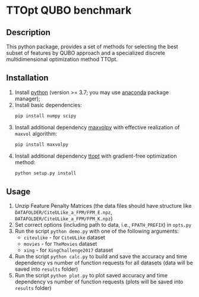 # TTOpt QUBO benchmark


## Description

This python package, provides a set of methods for selecting the best subset of features by QUBO approach and a specialized discrete multidimensional optimization method TTOpt.

## Installation

1. Install [python](https://www.python.org) (version >= 3.7; you may use [anaconda](https://www.anaconda.com) package manager);
2. Install basic dependencies:
    ```bash
    pip install numpy scipy
    ```
3. Install additional dependency [maxvolpy](https://bitbucket.org/muxas/maxvolpy/src/master/) with effective realization of `maxvol` algorithm:
    ```bash
    pip install maxvolpy
    ```
4. Install additional dependency [ttopt](https://github.com/SkoltechAI/ttopt) with gradient-free optimization method:
    ```bash
    python setup.py install
    ```


## Usage

1. Unzip Feature Penalty Matrices (the data files should have structure like `DATAFOLDER/CiteULike_a_FPM/FPM_E.npz`, `DATAFOLDER/CiteULike_a_FPM/FPM_K.npz`)
2. Set correct options (including path to data, i.e., `FPATH_PREFIX`) in `opts.py`
3. Run the script `python demo.py` with one of the following arguments:
    - `citeulike` - for `CiteULike` dataset
    - `movies` - for `TheMovies` dataset
    - `xing` - for `XingChallenge2017` dataset
4. Run the script `python calc.py` to build and save the accuracy and time dependency vs number of function requests for all datasets (data will be saved into `results` folder)
5. Run the script `python plot.py` to plot saved accuracy and time dependency vs number of function requests (plots will be saved into `results` folder)
